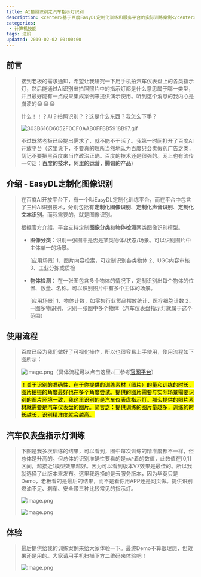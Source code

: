 ```yaml
---
title: AI拍照识别之汽车指示灯识别
description: <center>基于百度EasyDL定制化训练和服务平台的实际训练案例</center>
categories:
 - 计算机技能
tags: 进阶 
updated: 2019-02-02 00:00:00
---
```


## 前言

> 接到老板的需求通知，希望让我研究一下用手机拍汽车仪表盘上的各类指示灯，然后能通过AI识别出拍照照片中的指示灯都是什么意思属于哪一类型，并且最好能有一点成果集成案例来提供演示使用。听到这个消息的我内心是崩溃的😂😂😂
>
> 什么！！？AI？拍照识别？？这是什么东西？我怎么下手？
>
> ![303B616D6052F0CF0AAB0FFBB5918B97.gif](https://upload-images.jianshu.io/upload_images/8154981-ceff6099a745b63e.gif?imageMogr2/auto-orient/strip)
>
> 不过既然老板已经提出需求了，就不能不干活了。我第一时间打开了百度AI开放平台（这里说下，不要真的理所当然地认为百度只会卖假药广告之类，切记不要把黑百度来当作政治正确。百度的技术还是很强的。网上也有流传一句话：**百度的技术，阿里的运营，腾讯的产品**）

## 介绍 - EasyDL定制化图像识别

> 在百度AI开放平台下，有一个叫EasyDL定制化训练平台，而在平台中包含了三种AI识别技术，分别包括有**定制化图像识别**、**定制化声音识别**、**定制化文本识别**。而我需要的，就是图像识别。
>
> 根据官方介绍，平台支持定制**图像分类**和**物体检测**两类图像识别模型。
>
> - **图像分类**：识别一张图中是否是某类物体/状态/场景。可以识别图片中主体单一的场景。
>
>   [应用场景] 1、图片内容检索，可定制识别各类物体 2、UGC内容审核 3、工业分拣或质检
>
> - **物体检测**： 在一张图包含多个物体的情况下，定制识别出每个物体的位置、数量、名称。可以识别图片中有多个主体的场景。
>
>   [应用场景] 1、物体计数，如零售行业货品摆放统计、医疗细胞计数 2、一图多物识别，识别一张图中多个物体（汽车仪表盘指示灯就属于这个范围）

## 使用流程

> 百度已经为我们做好了可视化操作，所以也很容易上手使用，使用流程如下图所示：
>
> ![image.png](https://upload-images.jianshu.io/upload_images/8154981-e66b8bacdccbf658.png?imageMogr2/auto-orient/strip%7CimageView2/2/w/1240)（具体流程可以点击这里👉🏻参考[官网平台](http://ai.baidu.com/docs#/EasyDL_VIS_intro/top)）
>
> <mark>！关于识别的准确性，在于你提供的训练素材（图片）的量和训练的时长，图片拍摄的角度最好也在多个角度尝试。提供的图片需要与实际场景需要识别的图片环境一致，我这里识别的是汽车仪表盘指示灯。那么提供的照片素材就需要是汽车仪表盘的图片。简言之：提供训练的图片量越多，训练的时长越长，识别精准度就会越高。</mark>

## 汽车仪表盘指示灯训练

> 下图是我多次训练的结果，可以看到，图中每次训练的精准度都不一样，但总体是升高的。但总体的识别准确性要看的是`mAP`着的数值，此数值在[0,1]区间，越接近1模型效果越好。因为可以看到版本V7效果是最佳的。所以我就选择了此版本来发布。这里我选择的是云服务版本，因为毕竟只是Demo，老板看的是最后的结果，而不是看你用APP还是网页做。提供识别燃油不足、刹车、安全带三种比较常见的指示灯。
>
> ![image.png](https://upload-images.jianshu.io/upload_images/8154981-330429ca839c6ed3.png?imageMogr2/auto-orient/strip%7CimageView2/2/w/1240)
>
> ![image.png](https://upload-images.jianshu.io/upload_images/8154981-aca0d28d9ba941f8.png?imageMogr2/auto-orient/strip%7CimageView2/2/w/1240)

## 体验

> 最后提供给我的训练案例来给大家体验一下。最终Demo不算很理想，但效果还是用的。大家请用手机扫描下方二维码来体验吧！
>
> ![image.png](https://upload-images.jianshu.io/upload_images/8154981-436186c199d9eed9.png?imageMogr2/auto-orient/strip%7CimageView2/2/w/1240)